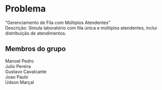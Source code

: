 # Problema
"Gerenciamento de Fila com Múltiplos Atendentes"\
Descrição: Simula laboratório com fila única e múltiplos atendentes, inclui distribuição de atendimentos.

## Membros do grupo
Manoel Pedro  
Julio Pereira  
Gustavo Cavalcante  
Joao Paulo  
Udson Marçal  

